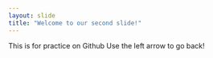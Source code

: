 ```yaml
---
layout: slide
title: "Welcome to our second slide!"
---
```

This is for practice on Github
Use the left arrow to go back!
